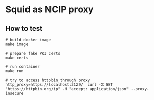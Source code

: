 # Squid as NCIP proxy

## How to test

    # build docker image
    make image

    # prepare fake PKI certs
    make certs

    # run container
    make run

    # try to access httpbin through proxy
    http_proxy=https://localhost:3129/  curl -X GET "https://httpbin.org/ip" -H "accept: application/json" --proxy-insecure
    
